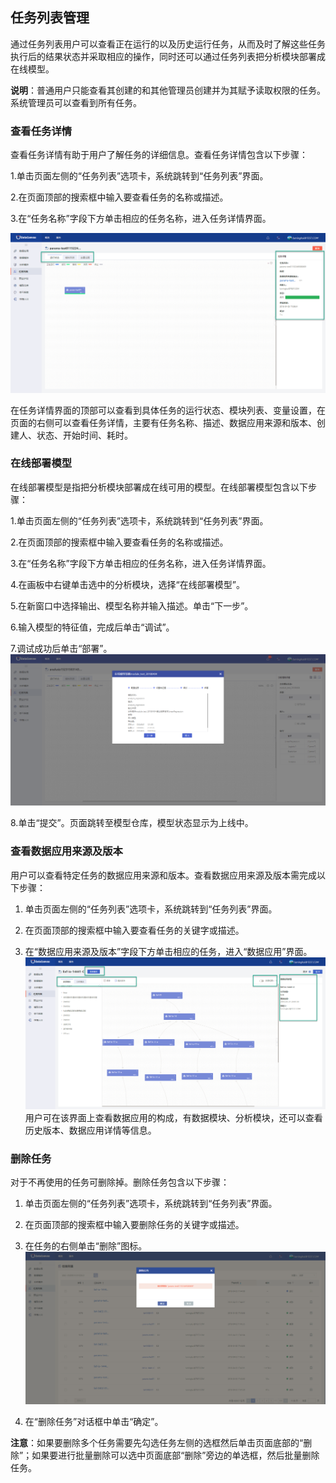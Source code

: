 ## 任务列表管理

通过任务列表用户可以查看正在运行的以及历史运行任务，从而及时了解这些任务执行后的结果状态并采取相应的操作，同时还可以通过任务列表把分析模块部署成在线模型。

**说明**：普通用户只能查看其创建的和其他管理员创建并为其赋予读取权限的任务。系统管理员可以查看到所有任务。

### 查看任务详情
查看任务详情有助于用户了解任务的详细信息。查看任务详情包含以下步骤：

1.单击页面左侧的“任务列表”选项卡，系统跳转到“任务列表”界面。

2.在页面顶部的搜索框中输入要查看任务的名称或描述。

3.在“任务名称”字段下方单击相应的任务名称，进入任务详情界面。

![](/assets/任务详情.png)

在任务详情界面的顶部可以查看到具体任务的运行状态、模块列表、变量设置，在页面的右侧可以查看任务详情，主要有任务名称、描述、数据应用来源和版本、创建人、状态、开始时间、耗时。

### 在线部署模型
在线部署模型是指把分析模块部署成在线可用的模型。在线部署模型包含以下步骤：

1.单击页面左侧的“任务列表”选项卡，系统跳转到“任务列表”界面。

2.在页面顶部的搜索框中输入要查看任务的名称或描述。

3.在“任务名称”字段下方单击相应的任务名称，进入任务详情界面。

4.在画板中右键单击选中的分析模块，选择“在线部署模型”。

5.在新窗口中选择输出、模型名称并输入描述。单击“下一步”。

6.输入模型的特征值，完成后单击“调试”。

7.调试成功后单击“部署”。
![](/assets/在线部署模型.png)

8.单击“提交”。页面跳转至模型仓库，模型状态显示为上线中。


### 查看数据应用来源及版本
用户可以查看特定任务的数据应用来源和版本。查看数据应用来源及版本需完成以下步骤：

1. 单击页面左侧的“任务列表”选项卡，系统跳转到“任务列表”界面。

2. 在页面顶部的搜索框中输入要查看任务的关键字或描述。

3. 在“数据应用来源及版本”字段下方单击相应的任务，进入“数据应用”界面。
![](/assets/查看数据应用来源及版本.png)
用户可在该界面上查看数据应用的构成，有数据模块、分析模块，还可以查看历史版本、数据应用详情等信息。

### 删除任务
对于不再使用的任务可删除掉。删除任务包含以下步骤：

1. 单击页面左侧的“任务列表”选项卡，系统跳转到“任务列表”界面。

2. 在页面顶部的搜索框中输入要删除任务的关键字或描述。

3. 在任务的右侧单击“删除”图标。
![](/assets/删除任务.png)

4. 在“删除任务”对话框中单击“确定”。

**注意**：如果要删除多个任务需要先勾选任务左侧的选框然后单击页面底部的“删除”；如果要进行批量删除可以选中页面底部“删除”旁边的单选框，然后批量删除任务。








